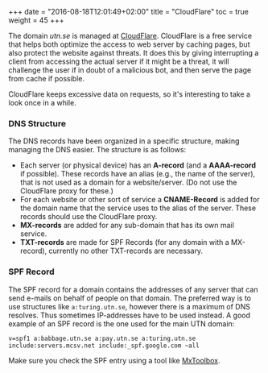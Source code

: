 +++
date = "2016-08-18T12:01:49+02:00"
title = "CloudFlare"
toc = true
weight = 45
+++

The domain *utn.se* is managed at [CloudFlare](https://www.cloudflare.com/).
CloudFlare is a free service that helps both optimize the access to web server
by caching pages, but also protect the website against threats. It does this by
giving interrupting a client from accessing the actual server if it might be a
threat, it will challenge the user if in doubt of a malicious bot, and then
serve the page from cache if possible.

CloudFlare keeps excessive data on requests, so it's interesting to take a look
once in a while.

### DNS Structure

The DNS records have been organized in a specific structure, making managing the
DNS easier. The structure is as follows:

- Each server (or physical device) has an **A-record** (and a **AAAA-record** if
possible). These records have an alias (e.g., the name of the server), that is
not used as a domain for a website/server. (Do not use the CloudFlare proxy for
these.)
- For each website or other sort of service a **CNAME-Record** is added for the
domain name that the service uses to the alias of the server. These records
should use the CloudFlare proxy.
- **MX-records** are added for any sub-domain that has its own mail service.
- **TXT-records** are made for SPF Records (for any domain with a MX-record),
currently no other TXT-records are necessary.

### SPF Record

The SPF record for a domain contains the addresses of any server that can send
e-mails on behalf of people on that domain. The preferred way is to use
structures like `a:turing.utn.se`, however there is a maximum of DNS resolves.
Thus sometimes IP-addresses have to be used instead. A good example of an SPF
record is the one used for the main UTN domain:

`v=spf1 a:babbage.utn.se a:pay.utn.se a:turing.utn.se include:servers.mcsv.net
include:_spf.google.com ~all`

Make sure you check the SPF entry using a tool like
[MxToolbox](http://mxtoolbox.com/spf.aspx).
